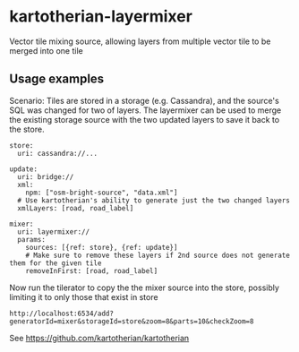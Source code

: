 # kartotherian-layermixer
Vector tile mixing source, allowing layers from multiple vector tile to be merged into one tile

## Usage examples

Scenario: Tiles are stored in a storage (e.g. Cassandra), and the source's SQL was changed for two of layers.
The layermixer can be used to merge the existing storage source with the two updated layers to save it back to the store.

```
store:
  uri: cassandra://...

update:
  uri: bridge://
  xml:
    npm: ["osm-bright-source", "data.xml"]
  # Use kartotherian's ability to generate just the two changed layers
  xmlLayers: [road, road_label]

mixer:
  uri: layermixer://
  params:
    sources: [{ref: store}, {ref: update}]
    # Make sure to remove these layers if 2nd source does not generate them for the given tile
    removeInFirst: [road, road_label]
```

Now run the tilerator to copy the the mixer source into the store, possibly limiting it to only those that exist in store
```
http://localhost:6534/add?generatorId=mixer&storageId=store&zoom=8&parts=10&checkZoom=8
```

See https://github.com/kartotherian/kartotherian
